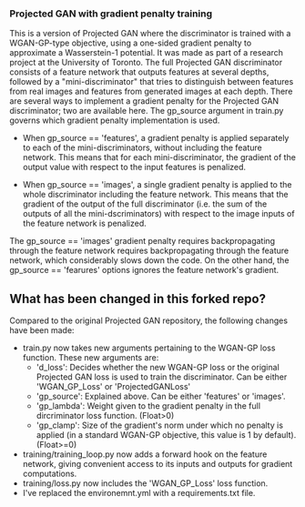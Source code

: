 ### Projected GAN with gradient penalty training

This is a version of Projected GAN where the discriminator is trained with a WGAN-GP-type objective, using a one-sided gradient penalty to approximate a Wasserstein-1 potential. It was made as part of a research project at the University of Toronto. The full Projected GAN discriminator consists of a feature network that outputs features at several depths, followed by a "mini-discriminator" that tries to distinguish between features from real images and features from generated images at each depth. There are several ways to implement a gradient penalty for the Projected GAN discriminator; two are available here. The gp_source argument in train.py governs which gradient penalty implementation is used.

* When gp_source == 'features', a gradient penalty is applied separately to each of the mini-discriminators, without including the feature network. This means that for each mini-discriminator, the gradient of the output value with respect to the input features is penalized.

* When gp_source == 'images', a single gradient penalty is applied to the whole discriminator including the feature network. This means that the gradient of the output of the full discriminator (i.e. the sum of the outputs of all the mini-dscriminators) with respect to the image inputs of the feature network is penalized. 

The gp_source == 'images' gradient penalty requires backpropagating through the feature network requires backpropagating through the feature network, which considerably slows down the code. On the other hand, the gp_source == 'fearures' options ignores the feature network's gradient. 


## What has been changed in this forked repo?

Compared to the original Projected GAN repository, the following changes have been made:

* train.py now takes new arguments pertaining to the WGAN-GP loss function. These new arguments are:
  * 'd_loss': Decides whether the new WGAN-GP loss or the original Projected GAN loss is used to train the discriminator. Can be either 'WGAN_GP_Loss' or 'ProjectedGANLoss'
  * 'gp_source': Explained above. Can be either 'features' or 'images'.
  * 'gp_lambda': Weight given to the gradient penalty in the full dircriminator loss function. (Float>0)
  * 'gp_clamp': Size of the gradient's norm under which no penalty is applied (in a standard WGAN-GP objective, this value is 1 by default). (Float>=0)
* training/training_loop.py now adds a forward hook on the feature network, giving convenient access to its inputs and outputs for gradient computations.
* training/loss.py now includes the 'WGAN_GP_Loss' loss function.
* I've replaced the environemnt.yml with a requirements.txt file. 



